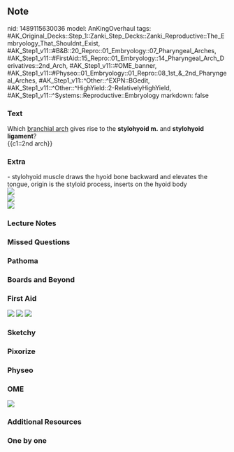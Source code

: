 ## Note
nid: 1489115630036
model: AnKingOverhaul
tags: #AK_Original_Decks::Step_1::Zanki_Step_Decks::Zanki_Reproductive::The_Embryology_That_Shouldnt_Exist, #AK_Step1_v11::#B&B::20_Repro::01_Embryology::07_Pharyngeal_Arches, #AK_Step1_v11::#FirstAid::15_Repro::01_Embryology::14_Pharyngeal_Arch_Derivatives::2nd_Arch, #AK_Step1_v11::#OME_banner, #AK_Step1_v11::#Physeo::01_Embryology::01_Repro::08_1st_&_2nd_Pharyngeal_Arches, #AK_Step1_v11::^Other::^EXPN::BGedit, #AK_Step1_v11::^Other::^HighYield::2-RelativelyHighYield, #AK_Step1_v11::^Systems::Reproductive::Embryology
markdown: false

### Text
<div>
  <div>
    <div>
      Which <u>branchial arch</u> gives rise to the <b>stylohyoid
      m.</b> and <b>stylohyoid ligament</b>?
    </div>
    <div>
      {{c1::2nd arch}}
    </div>
  </div>
</div>

### Extra
<div>
  - stylohyoid muscle draws the hyoid bone backward and elevates
  the tongue, origin is the styloid process, inserts on the hyoid
  body
</div>
<div><img src="250px-Musculi_colli_stylohyoideus.svg.png"></div>
<div>
  <img src="paste-17093969838081.jpg">
  <div><img src="paste-1038450077729347.jpg"></div>
</div>

### Lecture Notes


### Missed Questions


### Pathoma


### Boards and Beyond


### First Aid
<img src="tmp4bfdqV.png"> <img src="tmpHZFGD1.png"> <img src=
"tmpUZo2cE.png">

### Sketchy


### Pixorize


### Physeo


### OME
<div class="ome-widget">
  <a href="https://onlinemeded.org?ref=anki"><img src=
  "_OME_AnkiFlashcards_General_4.png"></a>
</div>

### Additional Resources


### One by one

